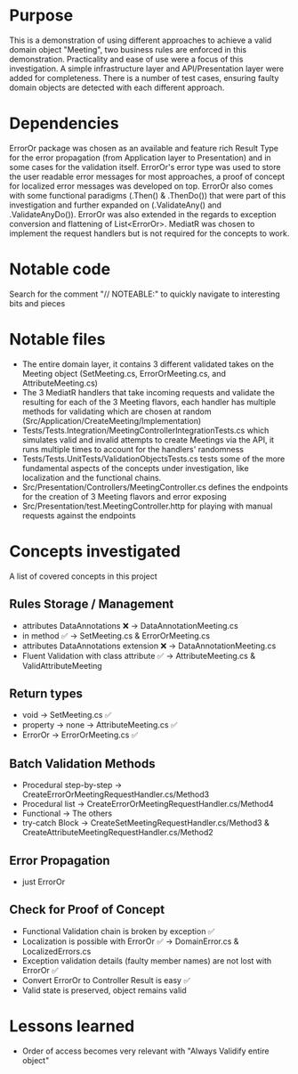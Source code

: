 # Purpose
This is a demonstration of using different approaches to achieve a valid domain object "Meeting", two business rules are enforced in this demonstration. Practicality and ease of use were a focus of this investigation.
A simple infrastructure layer and API/Presentation layer were added for completeness. There is a number of test cases, ensuring faulty domain objects are detected with each different approach.

# Dependencies
ErrorOr package was chosen as an available and feature rich Result Type for the error propagation (from Application layer to Presentation) and in some cases for the validation itself.
ErrorOr's error type was used to store the user readable error messages for most approaches, a proof of concept for localized error messages was developed on top.
ErrorOr also comes with some functional paradigms (.Then() & .ThenDo()) that were part of this investigation and further expanded on (.ValidateAny() and .ValidateAnyDo()).
ErrorOr was also extended in the regards to exception conversion and flattening of List<ErrorOr<T>>.
MediatR was chosen to implement the request handlers but is not required for the concepts to work.

# Notable code
Search for the comment "// NOTEABLE:" to quickly navigate to interesting bits and pieces

# Notable files
- The entire domain layer, it contains 3 different validated takes on the Meeting object (SetMeeting.cs, ErrorOrMeeting.cs, and AttributeMeeting.cs)
- The 3 MediatR handlers that take incoming requests and validate the resulting for each of the 3 Meeting flavors, each handler has multiple methods for validating which are chosen at random (Src/Application/CreateMeeting/Implementation)
- Tests/Tests.Integration/MeetingControllerIntegrationTests.cs which simulates valid and invalid attempts to create Meetings via the API, it runs multiple times to account for the handlers' randomness
- Tests/Tests.UnitTests/ValidationObjectsTests.cs tests some of the more fundamental aspects of the concepts under investigation, like localization and the functional chains.
- Src/Presentation/Controllers/MeetingController.cs defines the endpoints for the creation of  3 Meeting flavors and error exposing
- Src/Presentation/test.MeetingController.http for playing with manual requests against the endpoints

# Concepts investigated
A list of covered concepts in this project

## Rules Storage / Management
- attributes DataAnnotations  ❌ -> DataAnnotationMeeting.cs
- in method ✅ -> SetMeeting.cs & ErrorOrMeeting.cs
- attributes DataAnnotations extension ❌ -> DataAnnotationMeeting.cs
- Fluent Validation with class attribute ✅ -> AttributeMeeting.cs & ValidAttributeMeeting

## Return types
- void -> SetMeeting.cs ✅
- property -> none -> AttributeMeeting.cs ✅
- ErrorOr -> ErrorOrMeeting.cs ✅


## Batch Validation Methods
- Procedural step-by-step -> CreateErrorOrMeetingRequestHandler.cs/Method3
- Procedural list -> CreateErrorOrMeetingRequestHandler.cs/Method4
- Functional -> The others
- try-catch Block -> CreateSetMeetingRequestHandler.cs/Method3 & CreateAttributeMeetingRequestHandler.cs/Method2

## Error Propagation
- just ErrorOr

## Check for Proof of Concept
- Functional Validation chain is broken by exception ✅
- Localization is possible with ErrorOr  ✅ -> DomainError.cs & LocalizedErrors.cs
- Exception validation details (faulty member names) are not lost with ErrorOr ✅
- Convert ErrorOr to Controller Result is easy ✅
- Valid state is preserved, object remains valid

# Lessons learned
- Order of access becomes very relevant with "Always Validify entire object"
